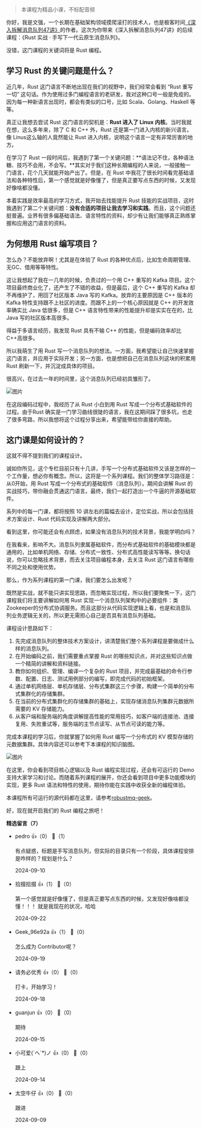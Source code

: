 > 本课程为精品小课，不标配音频

你好，我是文强，一个长期在基础架构领域摸爬滚打的技术人，也是极客时间[《深入拆解消息队列47讲》](https://time.geekbang.org/column/intro/100552001)的作者。这次为你带来《深入拆解消息队列47讲》的后续课程：《Rust 实战 · 手写下一代云原生消息队列》。

没错，这门课程的关键词将是 Rust 编程。

## 学习 Rust 的关键问题是什么？

近几年，Rust 这门语言不断地出现在我们的视野中，我们经常会看到 “Rust 重写一切” 这句话。作为使用过多门编程语言的老研发，我对这种口号一般是免疫的。因为每一种新语言出现时，都会有类似的口号，比如 Scala、Golang、Haskell 等等。

真正让我想去尝试 Rust 这门语言的契机是：**Rust 进入了 Linux 内核**。当时我就在想，这么多年来，除了 C 和 C++ 外，Rust 还是第一门进入内核的新兴语言。像 Linus这么轴的人竟然能让 Rust 进入内核，说明这个语言一定有非常厉害的地方。

在学习了 Rust 一段时间后，我遇到了第一个关键问题：**语法记不住，各种语法糖、技巧不会用，不会写。**其实对于我们这种长期编程的人来说，一般接触一门语言，花个几天就能开始产出了。但是，在 Rust 中我花了很长时间看完基础语法和各种特性后，第一个感觉就是好像懂了，但是真正要写点东西的时候，又发现好像啥都没懂。

本着实践是效率最高的学习方式，我开始去找能提升 Rust 技能的实战项目，这时我遇到了第二个关键问题：**没有合适的项目让我去学习和实践**。而且，这个问题还挺普遍。业界有很多偏基础语法、语言特性的资料，却少有让我们能够真正熟练掌握和应用这门语言的资料。

## 为何想用 Rust 编写项目？

怎么办？不能放弃啊！尤其是在体验了 Rust 的各种优点后，比如生命周期管理、无GC、借用等等特性。

这让我想起了我在一几年的时候，负责过的一个用 C++ 重写的 Kafka 项目。这个项目最终商业化了，还产生了不错的收益，但是最后，这个 C++ 重写的 Kafka 却不再维护了，用回了社区版本 Java 写的 Kafka。放弃的主要原因是 C++ 版本的 Kafka 特性支持跟不上社区的进度。而跟不上的一个核心原因就是 C++ 的开发效率确实比 Java 低很多，但是 C++ 语言特性带来的性能提升却是实实在在的，比 Java 写的社区版本高很多。

得益于多语言经历，我发现 Rust 具有不输 C++ 的性能，但是编码效率却比C++高很多。

所以我萌生了用 Rust 写一个消息队列的想法。一方面，我希望能让自己快速掌握这门语言，并应用于实际开发；另一方面，也是想把自己在消息队列这块的积累用 Rust 刷新一下，并沉淀成具体的项目。

很高兴，在过去一年的时间里，这个消息队列已经初具雏形了。

![图片](https://static001.geekbang.org/resource/image/9a/0d/9a245d93f733cf940ce0ccf72bb58d0d.png?wh=1534x414)

在这段编码过程中，我经历了从 Rust 小白到用 Rust 写成一个分布式基础软件的过程。由于Rust 确实是一门学习曲线很陡的语言，我在这期间踩了很多坑，也走了很多弯路，所以我想将这个过程分享出来，希望能带给你直接的帮助。

## 这门课是如何设计的？

这就不得不提到我们的课程设计。

诚如你所见，这个专栏目前只有十几讲，手写一个分布式基础软件又该是怎样的一个工作量，想必你有概念。所以，这将是一个系列课程。我们的整体学习路径是：从0开始，用 Rust 写成一个分布式的基础软件（消息队列）。期间会讲解 Rust 的实战技巧，带你融会贯通这门语言。最终，我们一起打造出一个牛逼的开源基础软件。

系列中的每一门课，都将按照 10 讲左右的篇幅去设计，定位实战，所以会包括技术方案设计、Rust 代码实现及讲解两大部分。

看到这里，你可能还会有点顾虑，如果没有消息队列的技术背景，我能学明白吗？

在我看来，影响不大。消息队列隶属基础软件，而分布式基础软件的基础模块都是通用的，比如单机网络、存储、分布式一致性、分布式高性能读写等等。换句话说，你可以忽略技术背景，而去关注项目编程本身，去关注 Rust 这门语言有哪些不同之处和使用优势。

那么，作为系列课程的第一门课，我们要怎么出发呢？

既然是实战，就不能只讲实现思路，而忽略实现过程，所以我们要聚焦一下，这门课程我们将主要讲解如何用 Rust 实现一个消息队列架构中的必要组件：类Zookeeper的分布式协调服务。而且这部分从代码实现逻辑上看，也是和消息队列业务逻辑无关的，所以更无需担心自己是否具有消息队列基础。

课程设计思路如下：

1. 先完成消息队列的整体技术方案设计，讲清楚我们整个系列课程是要做成什么样的消息队列。
2. 在开始编码之前，我们需要重点掌握 Rust 的哪些知识点，并对这些知识点做一个精简的讲解和资料链接。
3. 教你如何组织、管理、编译一个复杂的 Rust 项目，并完成最基础的命令行参数、配置、日志、测试用例部分的编写，即完成代码的初始框架。
4. 通过单机网络层、单机存储层、分布式集群这三个步骤，构建一个简单的分布式集群化的存储集群。
5. 在当前的分布式集群化的存储集群的基础上，实现存储消息队列集群元数据所需要的 KV 存储能力。
6. 从客户端和服务端的角度讲解提高性能的常用技巧，如客户端的连接池、连接复用、失败重试等，服务端的主节点读写、从节点可读的能力等。

完成本课程的学习后，你就掌握了如何用 Rust 编写一个分布式的 KV 模型存储的元数据集群。具体内容还可以参考下本课程的知识脑图。

![图片](https://static001.geekbang.org/resource/image/c7/6c/c71e02e92c17b49a4db09af425260a6c.jpg?wh=1920x1139)

在这里，你会看到项目核心逻辑以及 Rust 编程实现过程，还会有可运行的 Demo 支持大家学习和讨论。而随着系列课程的展开，你还会看到项目中更多功能模块的实现，更多 Rust 语法和特性的使用，期待你能在实践中收获全新的编程体验。

本课程所有可运行的源代码都在这里，请参考[robustmq-geek](https://github.com/robustmq/robustmq-geek)。

好，现在就开启我们的 Rust 编程之旅吧！
<div><strong>精选留言（7）</strong></div><ul>
<li><span>pedro</span> 👍（0） 💬（1）<p>有点疑惑，标题是手写消息队列，但实际的目录只有一个阶段，具体课程安排是咋样的？规划是什么？</p>2024-09-10</li><br/><li><span>拾掇拾掇</span> 👍（1） 💬（0）<p>第一个感觉就是好像懂了，但是真正要写点东西的时候，又发现好像啥都没懂！！！ 就是我现在的状况，哈哈</p>2024-09-22</li><br/><li><span>Geek_96e92a</span> 👍（1） 💬（0）<p>怎么成为 Contributor呢？</p>2024-09-19</li><br/><li><span>请务必优秀</span> 👍（0） 💬（0）<p>打卡，开始学习！</p>2024-09-18</li><br/><li><span>guanjun</span> 👍（0） 💬（0）<p>期待</p>2024-09-15</li><br/><li><span>小可爱(`へ´*)ノ</span> 👍（0） 💬（0）<p>跟上</p>2024-09-14</li><br/><li><span>太空牛仔</span> 👍（0） 💬（0）<p>跟进</p>2024-09-09</li><br/>
</ul>